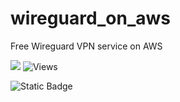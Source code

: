 # wireguard_on_aws
Free Wireguard VPN service on AWS

![](https://komarev.com/ghpvc/?username=ivaniddqd)
![Views](https://img.shields.io/github/views/ivaniddqd/wireguard_on_aws)


![Static Badge](https://img.shields.io/badge/terraform-aws-orange)

